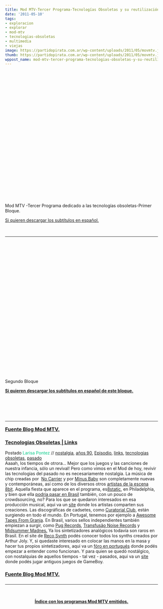 ```yaml
---
title: Mod MTV-Tercer Programa-Tecnologías Obsoletas y su reutilización.
date: '2011-05-10'
tags:
- exploracion
- explorar
- mod-mtv
- tecnologias-obsoletas
- multimedia
- viejas
image: https://partidopirata.com.ar/wp-content/uploads/2011/05/movmtv.jpg
thumb: https://partidopirata.com.ar/wp-content/uploads/2011/05/movmtv.jpg
wppost_name: mod-mtv-tercer-programa-tecnologias-obsoletas-y-su-reutilizacion
---
```


&nbsp;

<object style="height: 390px; width: 640px;"><param name="movie" value="http://www.youtube.com/v/zIwjAT8qNIM?version=3" /><param name="allowFullScreen" value="true" /><param name="allowScriptAccess" value="always" /><embed type="application/x-shockwave-flash" width="640" height="390" src="http://www.youtube.com/v/zIwjAT8qNIM?version=3" allowfullscreen="true" allowscriptaccess="always"></embed></object>

Mod MTV -Tercer Programa dedicado a las tecnologías obsoletas-Primer Bloque.

<a href="http://www.4shared.com/document/RTiCI7WV/mod0301_2.html" target="_blank">Si quieren descargar los subtítulos en español.</a>

&nbsp;

<hr />

&nbsp;

&nbsp;
<object style="height: 390px; width: 640px"><param name="movie" value="http://www.youtube.com/v/qOwG7c7LzIQ?version=3"><param name="allowFullScreen" value="true"><param name="allowScriptAccess" value="always"><embed src="http://www.youtube.com/v/qOwG7c7LzIQ?version=3" type="application/x-shockwave-flash" allowfullscreen="true" allowScriptAccess="always" width="640" height="390"></object>

Segundo Bloque

<strong><a href="http://www.4shared.com/document/LFq_JSja/mod0302.html" target="_blank">Si quieren descargar los subtítulos en español de este bloque.</a></strong>

&nbsp;
<h3><a href="http://mtv.uol.com.br/programas/mod/blog/tecnologias-obsoletas-links" target="_blank">
</a>&nbsp;

<hr />

<a href="http://mtv.uol.com.br/programas/mod/blog/tecnologias-obsoletas-links" target="_blank">Fuente Blog Mod MTV.</a></h3>
<h3><a href="http://mtv.uol.com.br/programas/mod/blog/tecnologias-obsoletas-links">Tecnologias Obsoletas | Links</a></h3>
<div>Postado <span style="color: #06cb89;">Larisa Pontez</span> // <a href="http://mtv.uol.com.br/programas/mod/blog?categoria=nostalgia">nostalgia</a>, <a href="http://mtv.uol.com.br/programas/mod/blog?categoria=anos+90">años 90</a>, <a href="http://mtv.uol.com.br/programas/mod/blog?categoria=Epis%C3%B3dio">Episodio</a>, <a href="http://mtv.uol.com.br/programas/mod/blog?categoria=links">links</a>, <a href="http://mtv.uol.com.br/programas/mod/blog?categoria=tecnologias+obsoletas">tecnologias obsoletas</a>, <a href="http://mtv.uol.com.br/programas/mod/blog?categoria=pasado">pasado</a></div>
Aaaah, los tiempos de otrora... Mejor que los juegos y las canciones de nuestra infancia, sólo un revival!
Pero  como vimos en el Mod de hoy, revivir las tecnologias del pasado no es  necesariamente nostalgia. La música de chip creadas por  <a href="http://www.no-carrier.com/" target="_blank">No Carrier</a> y por <a href="http://www.minusbaby.com/" target="_blank">Minus Baby</a> son completamente nuevas y contemporáneas, así como de los diversos otros <a href="http://www.8bitpeoples.com/" target="_blank">artistas de la escena 8bit</a>. Aquella fiesta que aparece en el programa, es<a href="http://8static.com/" target="_blank">8static</a>, en Philadelphia, y bien que ella <a href="http://www.kickstarter.com/projects/1764370381/8static-phillys-premier-8-bit-party" target="_blank">podria pasar en Brasil</a> también, con un pouco de crowdsourcing, no? Para los que se quedaron interesados en esa producción musical, aqui va un <a href="http://www.chipmusic.org/" target="_blank">site</a> donde los artistas comparten sus creaciones.
Las discográficas de cadsetes, como <a href="http://mtv.uol.com.br/programas/mod/blog/thecuratorialclub.blogspot.com" target="_blank">Curatorial Club</a>, están surgiendo en todo el mundo. En Portugal, tenemos por ejemplo a <a href="http://awesometapesfromgranja.tumblr.com/" target="_blank">Awesome Tapes From Granja</a>. En Brasil, varios sellos independientes también empiezan a surgir, como <a href="http://www.pugrecords.com/" target="_blank">Pug Records</a>, <a href="http://transfusaonoiserecords.blogspot.com/" target="_blank">Transfusão Noise Records</a> y <a href="http://mmrecords.com.br/" target="_blank">Midsummer Madnes.</a>
Ya los sintetizadores analógicos todavía son raros en Brasil. En el site de <a href="http://recosynth.com/" target="_blank">Reco Synth</a> podés conocer todos los synths creados por Arthur Joly. Y, si quedaste interesado en colocar las manos en la masa y hacer tus propios  sintetizadores, aqui va un <a href="http://rraurl.com/forum/" target="_blank">fóro en portugués</a> donde podés empezar a entender como funcionan.
Y para quien se quedó nostálgico, con nostalquias de aquellos tiempos - tal vez - pasados, aqui va un <a href="http://www.gameboyonline.com/" target="_blank">site</a> donde podés jugar antiguos juegos de GameBoy.
<h3><a href="http://mtv.uol.com.br/programas/mod/blog/tecnologias-obsoletas-links" target="_blank">Fuente Blog Mod MTV.</a></h3>
<h3>

<hr />

</h3>
&nbsp;
<p style="text-align: center;"><strong><a href="http://partido-pirata.blogspot.com/2011/05/indice-con-los-programas-mod-mtv.html">Índice con los programas Mod MTV emitidos.</a></strong></p>
